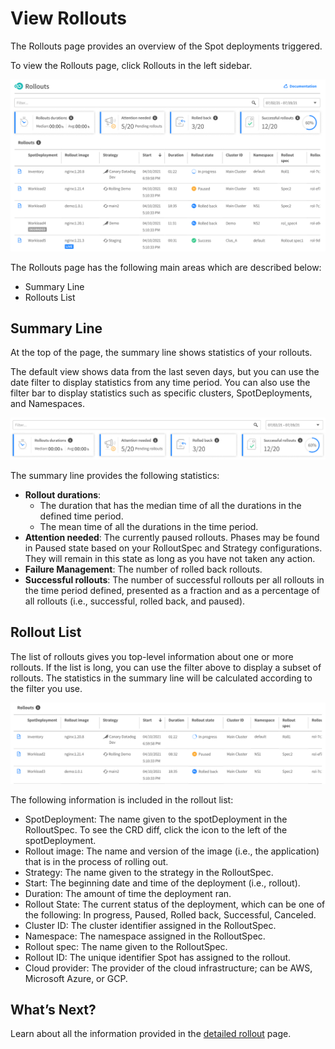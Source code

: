 # View Rollouts

The Rollouts page provides an overview of the Spot deployments triggered.

To view the Rollouts page, click Rollouts in the left sidebar.

<img src="/ocean-cd/_media/tutorials-rollouts-01.png" />

The Rollouts page has the following main areas which are described below:
- Summary Line
- Rollouts List

## Summary Line

At the top of the page, the summary line shows statistics of your rollouts.

The default view shows data from the last seven days, but you can use the date filter to display statistics from any time period. You can also use the filter bar to display statistics such as specific clusters, SpotDeployments, and Namespaces.

<img src="/ocean-cd/_media/tutorials-rollouts-02.png" />

The summary line provides the following statistics:
* **Rollout durations**:  
  - The duration that has the median time of all the durations in the defined time period.
  - The mean time of all the durations in the time period.
* **Attention needed**: The currently paused rollouts. Phases may be found in Paused state based on your RolloutSpec and Strategy configurations. They will remain in this state as long as you have not taken any action.
* **Failure Management**: The number of rolled back rollouts.
* **Successful rollouts**: The number of successful rollouts per all rollouts in the time period defined, presented as a fraction and as a percentage of all rollouts (i.e., successful, rolled back, and paused).

## Rollout List

 The list of rollouts gives you top-level information about one or more rollouts. If the list is long, you can use the filter above to display a subset of rollouts. The statistics in the summary line will be calculated according to the filter you use.

<img src="/ocean-cd/_media/tutorials-rollouts-03.png" />

The following information is included in the rollout list:
* SpotDeployment: The name given to the spotDeployment in the RolloutSpec. To see the CRD diff, click the icon to the left of the spotDeployment.
* Rollout image: The name and version of the image (i.e., the application) that is in the process of rolling out.
* Strategy: The name given to the strategy in the RolloutSpec.
* Start: The beginning date and time of the deployment (i.e., rollout).
* Duration: The amount of time the deployment ran.
* Rollout State: The current status of the deployment, which can be one of the following: In progress, Paused, Rolled back, Successful, Canceled.
* Cluster ID: The cluster identifier assigned in the RolloutSpec.
* Namespace: The namespace assigned in the RolloutSpec.
* Rollout spec: The name given to the RolloutSpec.
* Rollout ID: The unique identifier Spot has assigned to the rollout.
* Cloud provider: The provider of the cloud infrastructure; can be AWS, Microsoft Azure, or GCP.

## What’s Next?

Learn about all the information provided in the [detailed rollout](ocean-cd/tutorials/view-rollouts/detailed-rollout) page.

